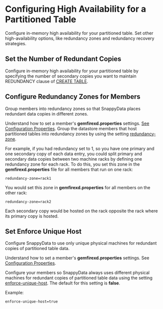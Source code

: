 # Configuring High Availability for a Partitioned Table

Configure in-memory high availability for your partitioned table. Set other high-availability options, like redundancy zones and redundancy recovery strategies.

## Set the Number of Redundant Copies

Configure in-memory high availability for your partitioned table by specifying the number of secondary copies you want to maintain REDUNDANCY clause of [CREATE TABLE](http://snappydatainc.github.io/snappydata/reference/sql_reference/create-table/#redundancy).

## Configure Redundancy Zones for Members
Group members into redundancy zones so that SnappyData places redundant data copies in different zones.

Understand how to set a member's **gemfirexd.properties** settings. [See Configuration Properties](http://snappydatainc.github.io/snappydata/reference/configuration_parameters/config_parameters).
Group the datastore members that host partitioned tables into redundancy zones by using the setting [redundancy-zone](http://snappydatainc.github.io/snappydata/reference/configuration_parameters/redundancy-zone).

For example, if you had redundancy set to 1, so you have one primary and one secondary copy of each data entry, you could split primary and secondary data copies between two machine racks by defining one redundancy zone for each rack. To do this, you set this zone in the **gemfirexd.properties** file for all members that run on one rack:
```
redundancy-zone=rack1
```
You would set this zone in **gemfirexd.properties** for all members on the other rack:
```
redundancy-zone=rack2
```
Each secondary copy would be hosted on the rack opposite the rack where its primary copy is hosted.

## Set Enforce Unique Host

Configure SnappyData to use only unique physical machines for redundant copies of partitioned table data.

Understand how to set a member's **gemfirexd.properties** settings. See [Configuration Properties](http://snappydatainc.github.io/snappydata/reference/configuration_parameters/config_parameters).

Configure your members so SnappyData always uses different physical machines for redundant copies of partitioned table data using the setting [enforce-unique-host](http://snappydatainc.github.io/snappydata/reference/configuration_parameters/enforce-unique-host/#enforce-unique-host). The default for this setting is **false**.

Example:
```
enforce-unique-host=true
```
